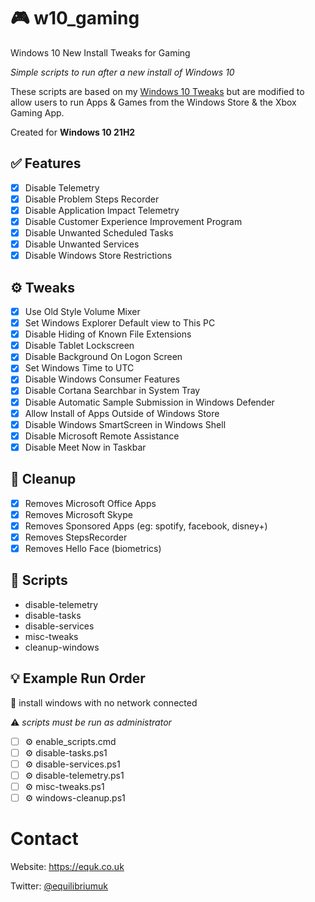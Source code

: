 # 🎮 w10_gaming

Windows 10 New Install Tweaks for Gaming

*Simple scripts to run after a new install of Windows 10*

These scripts are based on my [Windows 10 Tweaks](https://github.com/equk/windows) but are modified to allow users to run Apps & Games from the Windows Store & the Xbox Gaming App.

Created for **Windows 10 21H2**

## :white_check_mark: Features

- [x] Disable Telemetry
- [x] Disable Problem Steps Recorder
- [x] Disable Application Impact Telemetry
- [x] Disable Customer Experience Improvement Program
- [x] Disable Unwanted Scheduled Tasks
- [x] Disable Unwanted Services
- [x] Disable Windows Store Restrictions

## ⚙️ Tweaks

- [x] Use Old Style Volume Mixer
- [x] Set Windows Explorer Default view to This PC
- [x] Disable Hiding of Known File Extensions
- [x] Disable Tablet Lockscreen
- [x] Disable Background On Logon Screen
- [x] Set Windows Time to UTC
- [x] Disable Windows Consumer Features
- [x] Disable Cortana Searchbar in System Tray
- [x] Disable Automatic Sample Submission in Windows Defender
- [x] Allow Install of Apps Outside of Windows Store
- [x] Disable Windows SmartScreen in Windows Shell
- [x] Disable Microsoft Remote Assistance
- [x] Disable Meet Now in Taskbar

## 🧹 Cleanup

- [x] Removes Microsoft Office Apps
- [x] Removes Microsoft Skype
- [x] Removes Sponsored Apps (eg: spotify, facebook, disney+)
- [x] Removes StepsRecorder
- [x] Removes Hello Face (biometrics)

## :page_facing_up: Scripts

- disable-telemetry
- disable-tasks
- disable-services
- misc-tweaks
- cleanup-windows

## :bulb: Example Run Order

:loudspeaker: install windows with no network connected

:warning: *scripts must be run as administrator*

- [ ] ⚙️ enable_scripts.cmd
- [ ] ⚙️ disable-tasks.ps1
- [ ] ⚙️ disable-services.ps1
- [ ] ⚙️ disable-telemetry.ps1
- [ ] ⚙️ misc-tweaks.ps1
- [ ] ⚙️ windows-cleanup.ps1

# Contact

Website: https://equk.co.uk

Twitter: [@equilibriumuk](https://twitter.com/equilibriumuk)
